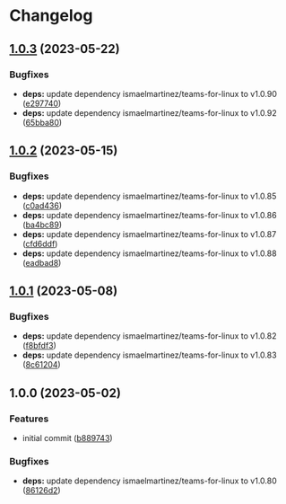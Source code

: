 # Changelog

## [1.0.3](https://github.com/rolehippie/teams/compare/v1.0.2...v1.0.3) (2023-05-22)


### Bugfixes

* **deps:** update dependency ismaelmartinez/teams-for-linux to v1.0.90 ([e297740](https://github.com/rolehippie/teams/commit/e2977404185df4e87e6a413b75bf4f879a96bd61))
* **deps:** update dependency ismaelmartinez/teams-for-linux to v1.0.92 ([65bba80](https://github.com/rolehippie/teams/commit/65bba800575395675bceadb45b4eea1f47394a6c))

## [1.0.2](https://github.com/rolehippie/teams/compare/v1.0.1...v1.0.2) (2023-05-15)


### Bugfixes

* **deps:** update dependency ismaelmartinez/teams-for-linux to v1.0.85 ([c0ad436](https://github.com/rolehippie/teams/commit/c0ad4363b407809f448f107d6268c2e5c7131b72))
* **deps:** update dependency ismaelmartinez/teams-for-linux to v1.0.86 ([ba4bc89](https://github.com/rolehippie/teams/commit/ba4bc89ab7c9ee581f7bf12e0a95519b2942f432))
* **deps:** update dependency ismaelmartinez/teams-for-linux to v1.0.87 ([cfd6ddf](https://github.com/rolehippie/teams/commit/cfd6ddfb2fd3874d91d958baa643d11d82f21922))
* **deps:** update dependency ismaelmartinez/teams-for-linux to v1.0.88 ([eadbad8](https://github.com/rolehippie/teams/commit/eadbad8d8b0c2d849343f9ca89ca956d87d49299))

## [1.0.1](https://github.com/rolehippie/teams/compare/v1.0.0...v1.0.1) (2023-05-08)


### Bugfixes

* **deps:** update dependency ismaelmartinez/teams-for-linux to v1.0.82 ([f8bfdf3](https://github.com/rolehippie/teams/commit/f8bfdf3a7866e73d80352c56308c66bb626f22b0))
* **deps:** update dependency ismaelmartinez/teams-for-linux to v1.0.83 ([8c61204](https://github.com/rolehippie/teams/commit/8c61204f8bd5de230f8d42a2c9860f5654eeeef0))

## 1.0.0 (2023-05-02)


### Features

* initial commit ([b889743](https://github.com/rolehippie/teams/commit/b8897431212ead8aaf113c6b1ff4afa916e5d21a))


### Bugfixes

* **deps:** update dependency ismaelmartinez/teams-for-linux to v1.0.80 ([86126d2](https://github.com/rolehippie/teams/commit/86126d28c4109432ba9c485ffa2da2c008064479))
